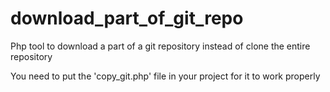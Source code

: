 # download_part_of_git_repo
Php tool to download a part of a git repository instead of clone the entire repository

You need to put the 'copy_git.php' file in your project for it to work properly 
